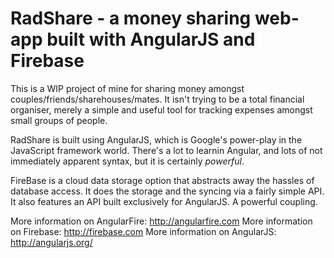 
# RadShare - a money sharing web-app built with AngularJS and Firebase

This is a WIP project of mine for sharing money amongst couples/friends/sharehouses/mates. It isn't trying to be a total financial organiser, merely a simple and useful tool for tracking expenses amongst small groups of people. 

RadShare is built using AngularJS, which is Google's power-play in the JavaScript framework world. There's a lot to learnin Angular, and lots of not immediately apparent syntax, but it is certainly _powerful_.

FireBase is a cloud data storage option that abstracts away the hassles of database access. It does the storage and the syncing via a fairly simple API. It also features an API built exclusively for AngularJS. A powerful coupling. 



More information on AngularFire: http://angularfire.com
More information on Firebase: http://firebase.com
More information on AngularJS: http://angularjs.org/

